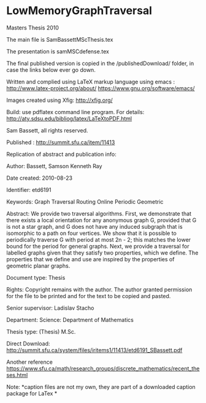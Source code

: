 # LowMemoryGraphTraversal
Masters Thesis 2010


The main file is SamBassettMScThesis.tex

The presentation is samMSCdefense.tex

The final published version is copied in the /publishedDownload/ folder, in case the links below ever go down.  

Written and complied using LaTeX markup language using emacs : http://www.latex-project.org/about/  https://www.gnu.org/software/emacs/

Images created using Xfig: http://xfig.org/

Build: use pdflatex command line program.  For details: http://aty.sdsu.edu/bibliog/latex/LaTeXtoPDF.html

Sam Bassett, all rights reserved.  

Published : http://summit.sfu.ca/item/11413  

Replication of abstract and publication info: 

Author: Bassett, Samson Kenneth Ray

Date created: 2010-08-23

Identifier: etd6191

Keywords: Graph Traversal Routing Online Periodic Geometric

Abstract: 
We provide two traversal algorithms. First, we demonstrate that there exists a local orientation for any anonymous graph G, provided that G is not a star graph, and G does not have any induced subgraph that is isomorphic to a path on four vertices. We show that it is possible to periodically traverse G with period at most 2n - 2; this matches the lower bound for the period for general graphs. Next, we provide a traversal for labelled graphs given that they satisfy two properties, which we define. The properties that we define and use are inspired by the properties of geometric planar graphs.

Document type: Thesis

Rights: Copyright remains with the author. The author granted permission for the file to be printed and for the text to be copied and pasted.

Senior supervisor: Ladislav Stacho

Department: Science: Department of Mathematics

Thesis type: (Thesis) M.Sc.

Direct Download: http://summit.sfu.ca/system/files/iritems1/11413/etd6191_SBassett.pdf

Another reference https://www.sfu.ca/math/research_groups/discrete_mathematics/recent_theses.html


Note: *caption files are not my own, they are part of a downloaded caption package for LaTex *

